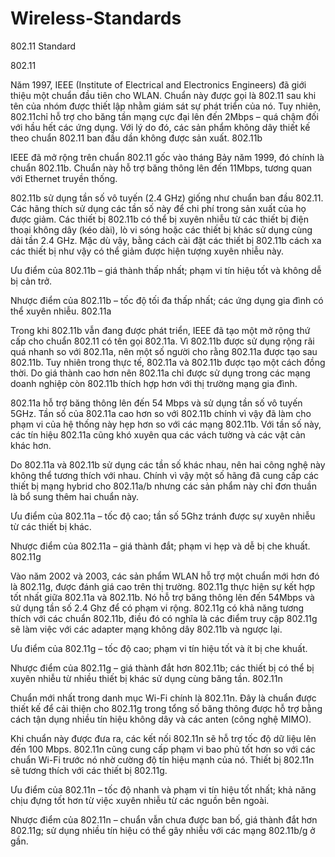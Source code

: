 # Wireless-Standards
802.11 Standard

802.11

Năm 1997, IEEE (Institute of Electrical and Electronics Engineers) đã giới thiệu một chuẩn đầu tiên cho WLAN. Chuẩn này được gọi là 802.11 sau khi tên của nhóm được thiết lập nhằm giám sát sự phát triển của nó. Tuy nhiên, 802.11chỉ hỗ trợ cho băng tần mạng cực đại lên đến 2Mbps – quá chậm đối với hầu hết các ứng dụng. Với lý do đó, các sản phẩm không dây thiết kế theo chuẩn 802.11 ban đầu dần không được sản xuất.
802.11b

IEEE đã mở rộng trên chuẩn 802.11 gốc vào tháng Bảy năm 1999, đó chính là chuẩn 802.11b. Chuẩn này hỗ trợ băng thông lên đến 11Mbps, tương quan với Ethernet truyền thống.

802.11b sử dụng tần số vô tuyến (2.4 GHz) giống như chuẩn ban đầu 802.11. Các hãng thích sử dụng các tần số này để chi phí trong sản xuất của họ được giảm. Các thiết bị 802.11b có thể bị xuyên nhiễu từ các thiết bị điện thoại không dây (kéo dài), lò vi sóng hoặc các thiết bị khác sử dụng cùng dải tần 2.4 GHz. Mặc dù vậy, bằng cách cài đặt các thiết bị 802.11b cách xa các thiết bị như vậy có thể giảm được hiện tượng xuyên nhiễu này.

Ưu điểm của 802.11b – giá thành thấp nhất; phạm vi tín hiệu tốt và không dễ bị cản trở.

Nhược điểm của 802.11b – tốc độ tối đa thấp nhất; các ứng dụng gia đình có thể xuyên nhiễu.
802.11a

Trong khi 802.11b vẫn đang được phát triển, IEEE đã tạo một mở rộng thứ cấp cho chuẩn 802.11 có tên gọi 802.11a. Vì 802.11b được sử dụng rộng rãi quá nhanh so với 802.11a, nên một số người cho rằng 802.11a được tạo sau 802.11b. Tuy nhiên trong thực tế, 802.11a và 802.11b được tạo một cách đồng thời. Do giá thành cao hơn nên 802.11a chỉ được sử dụng trong các mạng doanh nghiệp còn 802.11b thích hợp hơn với thị trường mạng gia đình.

802.11a hỗ trợ băng thông lên đến 54 Mbps và sử dụng tần số vô tuyến 5GHz. Tần số của 802.11a cao hơn so với 802.11b chính vì vậy đã làm cho phạm vi của hệ thống này hẹp hơn so với các mạng 802.11b. Với tần số này, các tín hiệu 802.11a cũng khó xuyên qua các vách tường và các vật cản khác hơn.

Do 802.11a và 802.11b sử dụng các tần số khác nhau, nên hai công nghệ này không thể tương thích với nhau. Chính vì vậy một số hãng đã cung cấp các thiết bị mạng hybrid cho 802.11a/b nhưng các sản phẩm này chỉ đơn thuần là bổ sung thêm hai chuẩn này.

Ưu điểm của 802.11a – tốc độ cao; tần số 5Ghz tránh được sự xuyên nhiễu từ các thiết bị khác.

Nhược điểm của 802.11a – giá thành đắt; phạm vi hẹp và dễ bị che khuất.
802.11g

Vào năm 2002 và 2003, các sản phẩm WLAN hỗ trợ một chuẩn mới hơn đó là 802.11g, được đánh giá cao trên thị trường. 802.11g thực hiện sự kết hợp tốt nhất giữa 802.11a và 802.11b. Nó hỗ trợ băng thông lên đến 54Mbps và sử dụng tần số 2.4 Ghz để có phạm vi rộng. 802.11g có khả năng tương thích với các chuẩn 802.11b, điều đó có nghĩa là các điểm truy cập 802.11g sẽ làm việc với các adapter mạng không dây 802.11b và ngược lại.

Ưu điểm của 802.11g – tốc độ cao; phạm vi tín hiệu tốt và ít bị che khuất.

Nhược điểm của 802.11g – giá thành đắt hơn 802.11b; các thiết bị có thể bị xuyên nhiễu từ nhiều thiết bị khác sử dụng cùng băng tần.
802.11n

Chuẩn mới nhất trong danh mục Wi-Fi chính là 802.11n. Đây là chuẩn được thiết kế để cải thiện cho 802.11g trong tổng số băng thông được hỗ trợ bằng cách tận dụng nhiều tín hiệu không dây và các anten (công nghệ MIMO).

Khi chuẩn này được đưa ra, các kết nối 802.11n sẽ hỗ trợ tốc độ dữ liệu lên đến 100 Mbps. 802.11n cũng cung cấp phạm vi bao phủ tốt hơn so với các chuẩn Wi-Fi trước nó nhờ cường độ tín hiệu mạnh của nó. Thiết bị 802.11n sẽ tương thích với các thiết bị 802.11g.

Ưu điểm của 802.11n – tốc độ nhanh và phạm vi tín hiệu tốt nhất; khả năng chịu đựng tốt hơn từ việc xuyên nhiễu từ các nguồn bên ngoài.

Nhược điểm của 802.11n – chuẩn vẫn chưa được ban bố, giá thành đắt hơn 802.11g; sử dụng nhiều tín hiệu có thể gây nhiễu với các mạng 802.11b/g ở gần.
